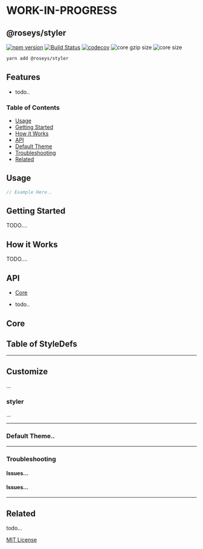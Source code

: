 # WORK-IN-PROGRESS

## @roseys/styler

[![npm version](https://badge.fury.io/js/%40roseys%2Fstyler.svg)](https://badge.fury.io/js/%40roseys%2Fstyler)
[![Build Status](https://travis-ci.org/JoshRosenstein/styler.svg?branch=master)](https://travis-ci.org/JoshRosenstein/styler)
[![codecov](https://codecov.io/gh/JoshRosenstein/styler/branch/master/graph/badge.svg)](https://codecov.io/gh/JoshRosenstein/styler)
![core gzip size](http://img.badgesize.io/https://unpkg.com/@roseys/styler?compression=gzip&label=core%20gzip%20size)
![core size](http://img.badgesize.io/https://unpkg.com/@roseys/styler?label=core%20size)


```sh
yarn add @roseys/styler
```

## Features

- todo..

### Table of Contents

- [Usage](#usage)
- [Getting Started](#getting-started)
- [How it Works](#how-it-works)
- [API](#api)
- [Default Theme](#default-theme)
- [Troubleshooting](#troubleshooting)
- [Related](#related)

## Usage

```jsx
// Example Here..
```

## Getting Started

TODO....

## How it Works

TODO....

## API

- [Core](#core)

- todo..

## Core

## Table of StyleDefs

---

## Customize

...

### styler

...

---

### Default Theme..

---

### Troubleshooting

#### Issues...

#### Issues...

---

## Related

todo...

[MIT License](LICENSE.md)
